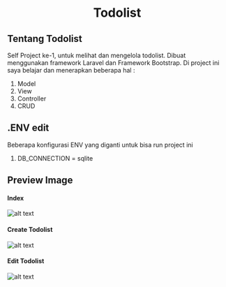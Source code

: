 <h1 align="center">Todolist</h1>

## Tentang Todolist
Self Project ke-1, untuk melihat dan mengelola todolist. Dibuat menggunakan framework Laravel dan Framework Bootstrap. Di project ini saya belajar dan menerapkan beberapa hal :
1. Model
2. View
3. Controller
4. CRUD

## .ENV edit
Beberapa konfigurasi ENV yang diganti untuk bisa run project ini
1. DB_CONNECTION = sqlite

## Preview Image
<h4>Index</h4> 

![alt text](https://github.com/mkholidkamali/project-laravel-todolist/blob/main/public/source/1_index.png)

<h4>Create Todolist</h4> 

![alt text](https://github.com/mkholidkamali/project-laravel-todolist/blob/main/public/source/2_create.png)

<h4>Edit Todolist</h4> 

![alt text](https://github.com/mkholidkamali/project-laravel-todolist/blob/main/public/source/3_edit.png)
